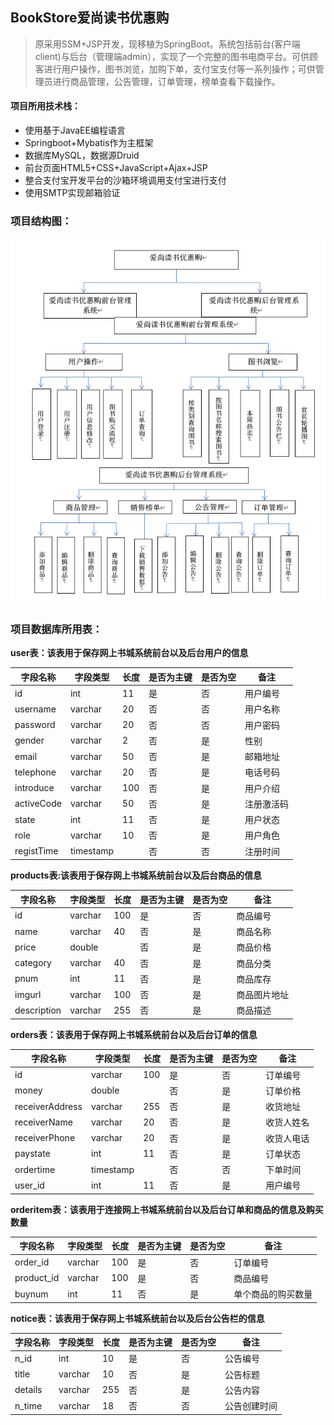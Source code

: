 ## BookStore爱尚读书优惠购

>   原采用SSM+JSP开发，现移植为SpringBoot。系统包括前台(客户端client)与后台（管理端admin），实现了一个完整的图书电商平台。可供顾客进行用户操作，图书浏览，加购下单，支付宝支付等一系列操作；可供管理员进行商品管理，公告管理，订单管理，榜单查看下载操作。

#### 项目所用技术栈：

-   使用基于JavaEE编程语言
-   Springboot+Mybatis作为主框架
-   数据库MySQL，数据源Druid
-   前台页面HTML5+CSS+JavaScript+Ajax+JSP
-   整合支付宝开发平台的沙箱环境调用支付宝进行支付
-   使用SMTP实现邮箱验证

### 项目结构图：

![项目结构图](https://github.com/linkdmw/bookstore/blob/master/struct.png)


### 项目数据库所用表：

**user表：该表用于保存网上书城系统前台以及后台用户的信息**

| **字段名称** | **字段类型** | **长度** | **是否为主键** | **是否为空** | **备注**   |
| ------------ | ------------ | -------- | -------------- | ------------ | ---------- |
| id           | int          | 11       | 是             | 否           | 用户编号   |
| username     | varchar      | 20       | 否             | 否           | 用户名称   |
| password     | varchar      | 20       | 否             | 否           | 用户密码   |
| gender       | varchar      | 2        | 否             | 是           | 性别       |
| email        | varchar      | 50       | 否             | 是           | 邮箱地址   |
| telephone    | varchar      | 20       | 否             | 是           | 电话号码   |
| introduce    | varchar      | 100      | 否             | 是           | 用户介绍   |
| activeCode   | varchar      | 50       | 否             | 是           | 注册激活码 |
| state        | int          | 11       | 否             | 是           | 用户状态   |
| role         | varchar      | 10       | 否             | 是           | 用户角色   |
| registTime   | timestamp    |          | 否             | 否           | 注册时间   |

**products表:该表用于保存网上书城系统前台以及后台商品的信息**

| **字段名称** | **字段类型** | **长度** | **是否为主键** | **是否为空** | **备注**     |
| ------------ | ------------ | -------- | -------------- | ------------ | ------------ |
| id           | varchar      | 100      | 是             | 否           | 商品编号     |
| name         | varchar      | 40       | 否             | 是           | 商品名称     |
| price        | double       |          | 否             | 是           | 商品价格     |
| category     | varchar      | 40       | 否             | 是           | 商品分类     |
| pnum         | int          | 11       | 否             | 是           | 商品库存     |
| imgurl       | varchar      | 100      | 否             | 是           | 商品图片地址 |
| description  | varchar      | 255      | 否             | 是           | 商品描述     |

**orders表：该表用于保存网上书城系统前台以及后台订单的信息**

| **字段名称**    | **字段类型** | **长度** | **是否为主键** | **是否为空** | **备注**   |
| --------------- | ------------ | -------- | -------------- | ------------ | ---------- |
| id              | varchar      | 100      | 是             | 否           | 订单编号   |
| money           | double       |          | 否             | 是           | 订单价格   |
| receiverAddress | varchar      | 255      | 否             | 是           | 收货地址   |
| receiverName    | varchar      | 20       | 否             | 是           | 收货人姓名 |
| receiverPhone   | varchar      | 20       | 否             | 是           | 收货人电话 |
| paystate        | int          | 11       | 否             | 是           | 订单状态   |
| ordertime       | timestamp    |          | 否             | 否           | 下单时间   |
| user_id         | int          | 11       | 否             | 是           | 用户编号   |

 **orderitem表：该表用于连接网上书城系统前台以及后台订单和商品的信息及购买数量**

| **字段名称** | **字段类型** | **长度** | **是否为主键** | **是否为空** | **备注**           |
| ------------ | ------------ | -------- | -------------- | ------------ | ------------------ |
| order_id     | varchar      | 100      | 是             | 否           | 订单编号           |
| product_id   | varchar      | 100      | 是             | 否           | 商品编号           |
| buynum       | int          | 11       | 否             | 是           | 单个商品的购买数量 |

**notice表：该表用于保存网上书城系统前台以及后台公告栏的信息**

| **字段名称** | **字段类型** | **长度** | **是否为主键** | **是否为空** | **备注**     |
| :----------- | ------------ | -------- | -------------- | ------------ | ------------ |
| n_id         | int          | 10       | 是             | 否           | 公告编号     |
| title        | varchar      | 10       | 否             | 是           | 公告标题     |
| details      | varchar      | 255      | 否             | 是           | 公告内容     |
| n_time       | varchar      | 18       | 否             | 否           | 公告创建时间 |
